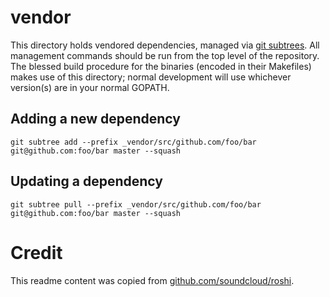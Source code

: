 # vendor

This directory holds vendored dependencies, managed via [git subtrees][0]. All
management commands should be run from the top level of the repository. The
blessed build procedure for the binaries (encoded in their Makefiles) makes use
of this directory; normal development will use whichever version(s) are in your
normal GOPATH.

[0]: http://blogs.atlassian.com/2013/05/alternatives-to-git-submodule-git-subtree

## Adding a new dependency

    git subtree add --prefix _vendor/src/github.com/foo/bar git@github.com:foo/bar master --squash

## Updating a dependency

    git subtree pull --prefix _vendor/src/github.com/foo/bar git@github.com:foo/bar master --squash

# Credit

This readme content was copied from [github.com/soundcloud/roshi](https://github.com/soundcloud/roshi).
